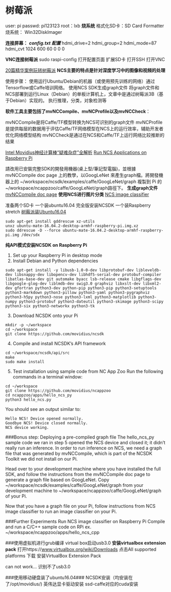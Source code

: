 # 树莓派

user: pi
passwd: pi123123
root：lxb
**烧系统**
格式化SD卡：SD Card Formatter
烧系统： Win32DiskImager

**连接屏幕：**
***config.txt 配置***
hdmi_drive=2
hdmi_group=2
hdmi_mode=87
hdmi_cvt 1024 600 60 0 0 0

**VNC连接树莓派**
sudo raspi-config 打开配置页面
扩展SD卡
打开SSH
打开VNC

[20篇精华案例玩转树莓派](http://jingyan.eeboard.com/article/75960)
**NCS主要的特点是针对深度学习中的图像和视频的处理**

使用步骤：
使用运行Ubuntu/Debian的机器（或使用预先训练的网络）通过Tensorflow或Caffe培训网络。
使用NCS SDK生成graph文件
将graph文件和NCS部署到运行Linux（Debian）的单板计算机上，文章中是通过树莓派3B（基于Debian）实现的。
执行推理，分类，对象检测等

**软件工具主要包括了mvNCCompile、mvNCProfile以及mvNCCheck**：

mvNCCompile是将Caffe/TF模型转换为NCS可识别的graph文件
mvNCProfile是提供每层的数据用于评估Caffe/TF网络模型在NCS上的运行效率，辅助开发者优化网络模型结构
mvNCCheck是通过在NCS和Caffe/TF上运行网络比较推断的结果

[Intel Movidius神经计算棒“疑难杂症”全解析](http://www.eeboard.com/evaluation/movisiudncsupdate/2/)
[Run NCS Applications on Raspberry Pi](https://movidius.github.io/blog/ncs-apps-on-rpi/)

請改用已安裝完整SDK的開發用機器(桌上型/筆記型電腦)，並根據 mvNCCompile doc page 上的教學，以GoogLeNet 來產生graph檔。將開發機器上的 ~/workspace/ncsdk/examples/caffe/GoogLeNet/graph 複製到 Pi 的 ~/workspace/ncappzoo/caffe/GoogLeNet/graph路徑下。
**生成graph文件**
[mvNCCompile doc page](https://movidius.github.io/ncsdk/tools/compile.html)
**使用NCS进行图片分类**
[NCS image classifier ](https://movidius.github.io/blog/ncs-image-classifier/)

准备两个SD卡  一个装ubuntu16.04  完全版安装NCSDK
一个装Raspberry stretch
[树莓派装Ubuntu16.04](https://ubuntu-mate.org/raspberry-pi/)
```
sudo apt-get install gddrescue xz-utils
unxz ubuntu-mate-16.04.2-desktop-armhf-raspberry-pi.img.xz
sudo ddrescue -D --force ubuntu-mate-16.04.2-desktop-armhf-raspberry-pi.img /dev/sdx
```
**纯API模式安装NCSDK on Raspberry Pi**
1. Set up your Raspberry Pi in desktop mode
2. Install Debian and Python dependencies
```
sudo apt-get install -y libusb-1.0-0-dev libprotobuf-dev libleveldb-dev libsnappy-dev libopencv-dev libhdf5-serial-dev protobuf-compiler libatlas-base-dev git automake byacc lsb-release cmake libgflags-dev libgoogle-glog-dev liblmdb-dev swig3.0 graphviz libxslt-dev libxml2-dev gfortran python3-dev python-pip python3-pip python3-setuptools python3-markdown python3-pillow python3-yaml python3-pygraphviz python3-h5py python3-nose python3-lxml python3-matplotlib python3-numpy python3-protobuf python3-dateutil python3-skimage python3-scipy python3-six python3-networkx python3-tk

```
3. Download NCSDK onto your Pi
```
mkdir -p ~/workspace
cd ~/workspace
git clone https://github.com/movidius/ncsdk
```
4. Compile and install NCSDK’s API framework
```
cd ~/workspace/ncsdk/api/src
make
sudo make install
```
5. Test installation using sample code from NC App Zoo
Run the following commands in a terminal window:
```
cd ~/workspace
git clone https://github.com/movidius/ncappzoo
cd ncappzoo/apps/hello_ncs_py
python3 hello_ncs.py
```
You should see an output similar to:
```
Hello NCS! Device opened normally.
Goodbye NCS! Device closed normally.
NCS device working.
```
###Bonus step: Deploying a pre-compiled graph file
The hello_ncs_py sample code we ran in step 5 opened the NCS device and closed it; it didn’t really run an inference. In order to run inference on NCS, we need a graph file that was generated by mvNCCompile, which is part of the NCSDK Toolkit we did not install on our Pi.

Head over to your development machine where you have installed the full SDK, and follow the instructions from the mvNCCompile doc page to generate a graph file based on GoogLeNet. Copy ~/workspace/ncsdk/examples/caffe/GoogLeNet/graph from your development machine to ~/workspace/ncappzoo/caffe/GoogLeNet/graph of your Pi.

Now that you have a graph file on your Pi, follow instructions from NCS image classifier to run an image classifier on your Pi.

###Further Experiments
Run NCS image classifier on Raspberry Pi
Compile and run a C/C++ sample code on RPi
ex. ~/workspace/ncappzoo/apps/hello_ncs_cpp


###使用虚拟机进行grub编译
virtual box启动usb3.0
**安装virtualbox extension pack**
打开https://www.virtualbox.org/wiki/Downloads
点击All supported platforms 下载
安装VirtualBox Extension Pack

can not work... 识别不了usb3.0

###使用移动硬盘装了ubuntu16.04###
NCSDK安装（均安装在了/opt/movidius/)
英伟达显卡驱动安装
ssd-caffe对应的cuda安装






